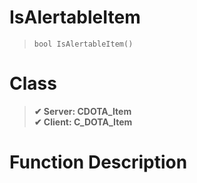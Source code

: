 # IsAlertableItem
> `bool IsAlertableItem()`
# Class
> __✔ Server: CDOTA_Item__  
> __✔ Client: C_DOTA_Item__  
# Function Description

